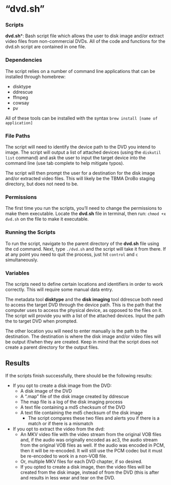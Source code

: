 # “dvd.sh”

### Scripts
**dvd.sh***: Bash script file which allows the user to disk image and/or extract video files from non-commercial DVDs. All of the code and functions for the dvd.sh script are contained in one file.

### Dependencies
The script relies on a number of command line applications that can be installed through homebrew:

- disktype
- ddrescue
- ffmpeg
- cowsay
- pv

All of these tools can be installed with the syntax `brew install [name of application]` 

### File Paths
The script will need to identify the device path to the DVD you intend to image. The script will output a list of attached devices (using the `diskutil list` command) and ask the user to input the target device into the command line (use tab complete to help mitigate typos). 

The script will then prompt the user for a destination for the disk image and/or extracted video files. This will likely be the TBMA DroBo staging directory, but does not need to be. 

### Permissions
The first time you run the scripts, you’ll need to change the permissions to make them executable. Locate the **dvd.sh** file in terminal, then run: 
`chmod +x dvd.sh` on the file to make it executable. 

### Running the Scripts
To run the script, navigate to the parent directory of the **dvd.sh** file using the cd command. Next, type `./dvd.sh` and the script will take it from there.  If at any point you need to quit the process, just hit `control` and `c` simultaneously.

### Variables
The scripts need to define certain locations and identifiers in order to work correctly. This will require some manual data entry. 

The metadata tool **disktype** and the **disk imaging** tool ddrescue both need to access the target DVD through the device path. This is the path that the computer uses to access the physical device, as opposed to the files on it. The script will provide you with a list of the attached devices. Input the path the to target DVD when prompted.

The other location you will need to enter manually is the path to the destination. The destination is where the disk image and/or video files will be output if/when they are created. Keep in mind that the script does not create a parent directory for the output files.

## Results
If the scripts finish successfully, there should be the following results:
- If you opt to create a disk image from the DVD:
  - A disk image of the DVD
  - A “.map” file of the disk image created by ddrescue 
  - The map file is a log of the disk imaging process
  - A text file containing a md5 checksum of the DVD
  - A text file containing the md5 checksum of the disk image
       - The script compares these two files and alerts you if there is a match or if there is a mismatch
- If you opt to extract the video from the dvd:
  - An MKV video file with the video stream from the original VOB files and, if the audio was originally encoded as ac3, the audio stream from the original VOB files as well. If the audio was encoded in PCM, then it will be re-encoded. It will still use the PCM codec but it must be re-encoded to work in a non-VOB file. 
  - Or, multiple MKV files for each DVD chapter, if so desired. 
  - If you opted to create a disk image, then the video files will be created from the disk image, instead of from the DVD (this is after and results in less wear and tear on the DVD.

